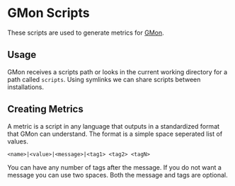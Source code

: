 GMon Scripts
============
These scripts are used to generate metrics for
[GMon](https://github.com/gwoo/gmon).

Usage
-----
GMon receives a scripts path or looks in the current working directory for
a path called `scripts`. Using symlinks we can share scripts between
installations.

Creating Metrics
----------------
A metric is a script in any language that outputs in a standardized format
that GMon can understand. The format is a simple space seperated list of values.

	<name>|<value>|<message>|<tag1> <tag2> <tagN>

You can have any number of tags after the message. If you do not want a
message you can use two spaces. Both the message and tags are optional.